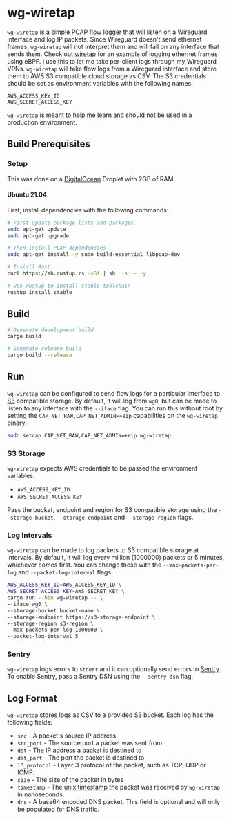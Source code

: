 # wg-wiretap
`wg-wiretap` is a simple PCAP flow logger that will listen on a Wireguard interface and log IP packets.
Since Wireguard doesn't send ethernet frames, `wg-wiretap` will not interpret them and will fail on any interface that sends them.
Check out [wiretap](https://github.com/JonCooperWorks/wiretap) for an example of logging ethernet frames using eBPF.
I use this to let me take per-client logs through my Wireguard VPNs.
`wg-wiretap` will take flow logs from a Wireguard interface and store them to AWS S3 compatible cloud storage as CSV.
The S3 credentials should be set as environment variables with the following names:

```
AWS_ACCESS_KEY_ID
AWS_SECRET_ACCESS_KEY
```

`wg-wiretap` is meant to help me learn and should not be used in a production environment.

## Build Prerequisites

### Setup
This was done on a [DigitalOcean](https://m.do.co/c/515db03705b4) Droplet with 2GB of RAM.

#### Ubuntu 21.04
First, install dependencies with the following commands:

```bash
# First update package lists and packages.
sudo apt-get update
sudo apt-get upgrade

# Then install PCAP dependencies
sudo apt-get install -y sudo build-essential libpcap-dev

# Install Rust
curl https://sh.rustup.rs -sSf | sh  -s -- -y

# Use rustup to install stable toolchain
rustup install stable
```

## Build
```bash
# Generate development build
cargo build

# Generate release build
cargo build --release
```

## Run
`wg-wiretap` can be configured to send flow logs for a particular interface to [S3](https://aws.amazon.com/s3/) compatible storage.
By default, it will log from `wg0`, but can be made to listen to any interface with the `--iface` flag.
You can run this without root by setting the `CAP_NET_RAW,CAP_NET_ADMIN=+eip` capabilities on the `wg-wiretap` binary.

```bash
sudo setcap CAP_NET_RAW,CAP_NET_ADMIN=+eip wg-wiretap
```

### S3 Storage
`wg-wiretap` expects AWS credentials to be passed the environment variables:

- `AWS_ACCESS_KEY_ID`
- `AWS_SECRET_ACCESS_KEY`

Pass the bucket, endpoint and region for S3 compatible storage using the `--storage-bucket`, `--storage-endpoint` and `--storage-region` flags.

### Log Intervals
`wg-wiretap` can be made to log packets to S3 compatible storage at intervals.
By default, it will log every million (1000000) packets or 5 minutes, whichever comes first.
You can change these with the `--max-packets-per-log` and `--packet-log-interval` flags.

```bash
AWS_ACCESS_KEY_ID=AWS_ACCESS_KEY_ID \
AWS_SECRET_ACCESS_KEY=AWS_SECRET_KEY \
cargo run --bin wg-wiretap -- \
--iface wg0 \
--storage-bucket bucket-name \
--storage-endpoint https://s3-storage-endpoint \
--storage-region s3-region \
--max-packets-per-log 1000000 \
--packet-log-interval 5
```

### Sentry
`wg-wiretap` logs errors to `stderr` and it can optionally send errors to [Sentry](https://sentry.io).
To enable Sentry, pass a Sentry DSN using the `--sentry-dsn` flag.

## Log Format
`wg-wiretap` stores logs as CSV to a provided S3 bucket.
Each log has the following fields:

- `src` - A packet's source IP address
- `src_port` - The source port a packet was sent from.
- `dst` - The IP address a packet is destined to
- `dst_port` - The port the packet is destined to
- `l3_protocol` - Layer 3 protocol of the packet, such as TCP, UDP or ICMP.
- `size` - The size of the packet in bytes
- `timestamp` - The [unix timestamp](https://en.wikipedia.org/wiki/Unix_time) the packet was received by `wg-wiretap` in nanoseconds.
- `dns` - A base64 encoded DNS packet. This field is optional and will only be populated for DNS traffic.